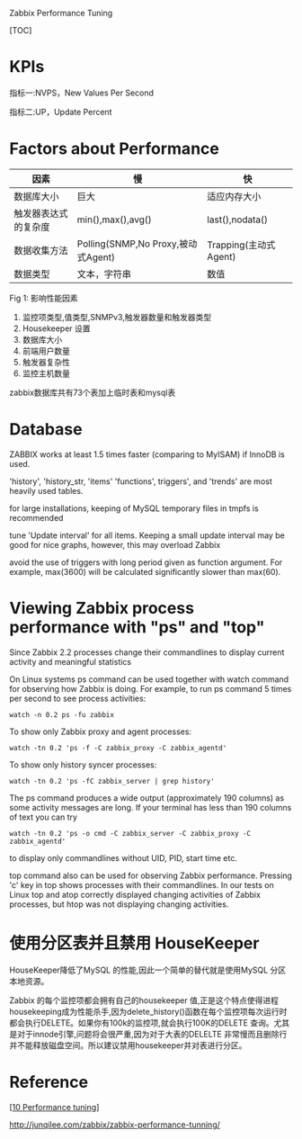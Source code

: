 Zabbix Performance Tuning

[TOC]

# KPIs

指标一:NVPS，New Values Per Second

指标二:UP，Update Percent

# Factors about Performance

| 因素         | 慢                               | 快                  |
| ---------- | ------------------------------- | ------------------ |
| 数据库大小      | 巨大                              | 适应内存大小             |
| 触发器表达式的复杂度 | min(),max(),avg()               | last(),nodata()    |
| 数据收集方法     | Polling(SNMP,No Proxy,被动式Agent) | Trapping(主动式Agent) |
| 数据类型       | 文本，字符串                          | 数值                 |

Fig 1: 	影响性能因素




1. 监控项类型,值类型,SNMPv3,触发器数量和触发器类型
2. Housekeeper 设置
3. 数据库大小
4. 前端用户数量
5. 触发器复杂性
6. 监控主机数量

zabbix数据库共有73个表加上临时表和mysql表

# Database

ZABBIX works at least 1.5 times faster (comparing to MyISAM) if InnoDB is used.

'history', 'history_str, 'items' 'functions', triggers', and 'trends' are most heavily used tables.

for large installations, keeping of MySQL temporary files in tmpfs is recommended

tune 'Update interval' for all items. Keeping a small update interval may be good for nice graphs, however, this may overload Zabbix

avoid the use of triggers with long period given as function argument. For example, max(3600) will be calculated significantly slower than max(60).

# Viewing Zabbix process performance with "ps" and "top"

Since Zabbix 2.2 processes change their commandlines to display current activity and meaningful statistics

On Linux systems ps command can be used together with watch command for observing how Zabbix is doing. For example, to run ps command 5 times per second to see process activities:

```shell
watch -n 0.2 ps -fu zabbix
```

To show only Zabbix proxy and agent processes:

```shell
watch -tn 0.2 'ps -f -C zabbix_proxy -C zabbix_agentd'
```

To show only history syncer processes:
```shell
watch -tn 0.2 'ps -fC zabbix_server | grep history'
```
The ps command produces a wide output (approximately 190 columns) as some activity messages are long. If your terminal has less than 190 columns of text you can try
```shell
watch -tn 0.2 'ps -o cmd -C zabbix_server -C zabbix_proxy -C zabbix_agentd'
```
to display only commandlines without UID, PID, start time etc.

top command also can be used for observing Zabbix performance. Pressing 'c' key in top shows processes with their commandlines. In our tests on Linux top and atop correctly displayed changing activities of Zabbix processes, but htop was not displaying changing activities.

# 使用分区表并且禁用 HouseKeeper

HouseKeeper降低了MySQL 的性能,因此一个简单的替代就是使用MySQL 分区本地资源。

Zabbix 的每个监控项都会拥有自己的housekeeper 值,正是这个特点使得进程 housekeeping成为性能杀手,因为delete_history()函数在每个监控项每次运行时都会执行DELETE。如果你有100k的监控项,就会执行100K的DELETE 查询。尤其是对于innode引擎,问题将会很严重,因为对于大表的DELELTE 非常慢而且删除行并不能释放磁盘空间。所以建议禁用housekeeper并对表进行分区。

# Reference

[[10 Performance tuning](https://www.zabbix.com/documentation/3.4/manual/appendix/performance_tuning)] 

http://junqilee.com/zabbix/zabbix-performance-tunning/

```

```